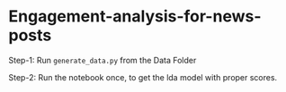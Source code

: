 # Engagement-analysis-for-news-posts

Step-1: Run `generate_data.py` from the Data Folder

Step-2: Run the notebook once, to get the lda model with proper scores. 
